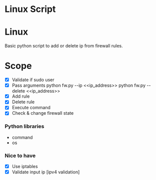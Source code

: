 # Linux Script
# Linux

Basic python script to add or delete ip from firewall rules.


# Scope
- [x]  Validate if sudo user
- [x] Pass arguments 
  python fw.py --ip <<ip_address>>
  python fw.py --delete <<ip_address>>
- [x] Add rule
- [x] Delete rule
- [x] Execute command
- [x] Check & change firewall state

### Python libraries
- command 
- os

### Nice to have

- [x] Use iptables
- [x] Validate input ip [ipv4 validation]
